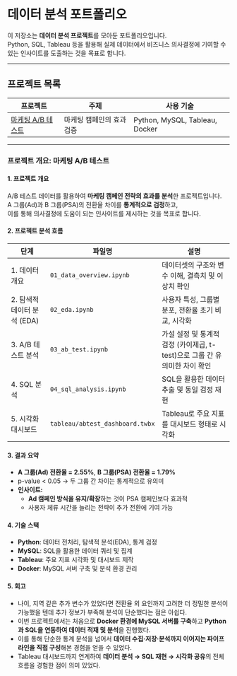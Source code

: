# 데이터 분석 포트폴리오

이 저장소는 **데이터 분석 프로젝트**를 모아둔 포트폴리오입니다.  
Python, SQL, Tableau 등을 활용해 실제 데이터에서 비즈니스 의사결정에 기여할 수 있는 인사이트를 도출하는 것을 목표로 합니다.

---
## 프로젝트 목록

| 프로젝트 | 주제 | 사용 기술 |
|----------|------|-----------|
| [마케팅 A/B 테스트](./marketing_AB_test) | 마케팅 캠페인의 효과 검증 | Python, MySQL, Tableau, Docker |

---
### 프로젝트 개요: 마케팅 A/B 테스트

#### 1. 프로젝트 개요
A/B 테스트 데이터를 활용하여 **마케팅 캠페인 전략의 효과를 분석**한 프로젝트입니다.  
A 그룹(Ad)과 B 그룹(PSA)의 전환율 차이를 **통계적으로 검정**하고,  
이를 통해 의사결정에 도움이 되는 인사이트를 제시하는 것을 목표로 합니다.

#### 2. 프로젝트 분석 흐름
| 단계 | 파일명 | 설명 |
|------|--------|------|
| 1. 데이터 개요 | `01_data_overview.ipynb` | 데이터셋의 구조와 변수 이해, 결측치 및 이상치 확인 |
| 2. 탐색적 데이터 분석 (EDA) | `02_eda.ipynb` | 사용자 특성, 그룹별 분포, 전환율 초기 비교, 시각화 |
| 3. A/B 테스트 분석 | `03_ab_test.ipynb` | 가설 설정 및 통계적 검정 (카이제곱, t-test)으로 그룹 간 유의미한 차이 확인 |
| 4. SQL 분석 | `04_sql_analysis.ipynb` | SQL을 활용한 데이터 추출 및 동일 검정 재현 |
| 5. 시각화 대시보드 | `tableau/abtest_dashboard.twbx` | Tableau로 주요 지표를 대시보드 형태로 시각화 |

#### 3. 결과 요약
- **A 그룹(Ad) 전환율 = 2.55%**, **B 그룹(PSA) 전환율 = 1.79%**  
- p-value < 0.05 → 두 그룹 간 차이는 통계적으로 유의미  
- **인사이트:**
  - **Ad 캠페인 방식을 유지/확장**하는 것이 PSA 캠페인보다 효과적  
  - 사용자 체류 시간을 늘리는 전략이 추가 전환에 기여 가능  

#### 4. 기술 스택
- **Python**: 데이터 전처리, 탐색적 분석(EDA), 통계 검정  
- **MySQL**: SQL을 활용한 데이터 쿼리 및 집계 
- **Tableau**: 주요 지표 시각화 및 대시보드 제작  
- **Docker**: MySQL 서버 구축 및 분석 환경 관리

#### 5. 회고
- 나이, 지역 같은 추가 변수가 있었다면 전환율 외 요인까지 고려한 더 정밀한 분석이 가능했을 텐데
  추가 정보가 부족해 분석이 단순했다는 점은 아쉽다.
- 이번 프로젝트에서는 처음으로 **Docker 환경에 MySQL 서버를 구축**하고
  **Python과 SQL을 연동하여 데이터 적재 및 분석**을 진행했다.  
- 이를 통해 단순한 통계 분석을 넘어서
  **데이터 수집·저장·분석까지 이어지는 파이프라인을 직접 구성**해본 경험을 얻을 수 있었다.  
- Tableau 대시보드까지 연계하여
  **데이터 분석 → SQL 재현 → 시각화 공유**의 전체 흐름을 경험한 점이 의미 있었다.  

